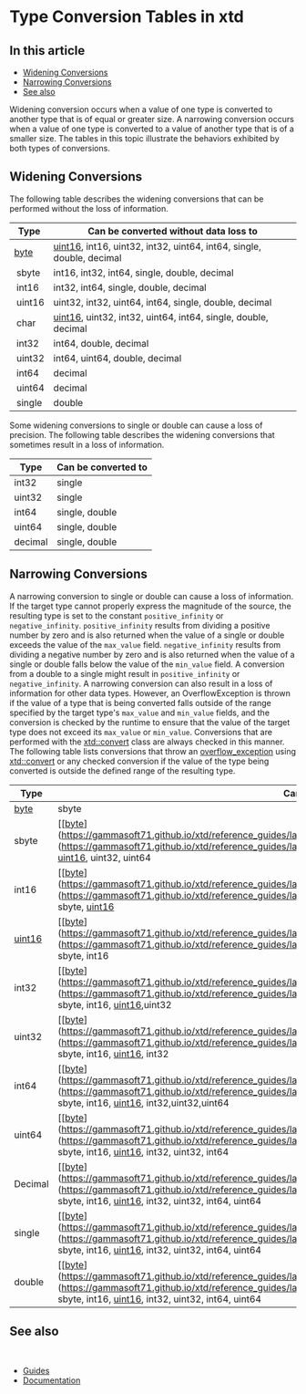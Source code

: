 # Type Conversion Tables in xtd

## In this article

* [Widening Conversions](#widening-conversions)
* [Narrowing Conversions](#narrowing-conversions)
* [See also](#see-also)

Widening conversion occurs when a value of one type is converted to another type that is of equal or greater size. A narrowing conversion occurs when a value of one type is converted to a value of another type that is of a smaller size. The tables in this topic illustrate the behaviors exhibited by both types of conversions.

## Widening Conversions

The following table describes the widening conversions that can be performed without the loss of information.

| Type   | Can be converted without data loss to                                |
| ------ | -------------------------------------------------------------------- |
| [byte](https://gammasoft71.github.io/xtd/reference_guides/latest/group__types.html#gaf8d0aa5786861bead085592c31c09849)   | [uint16](https://gammasoft71.github.io/xtd/reference_guides/latest/group__types.html#ga7f48d085fbe8abdb92329be2bc04a236), int16, uint32, int32, uint64, int64, single, double, decimal |
| sbyte  | int16, int32, int64, single, double, decimal                         |
| int16  | int32, int64, single, double, decimal                                |
| uint16 | uint32, int32, uint64, int64, single, double, decimal                |
| char   | [uint16](https://gammasoft71.github.io/xtd/reference_guides/latest/group__types.html#ga7f48d085fbe8abdb92329be2bc04a236), uint32, int32, uint64, int64, single, double, decimal        |
| int32  | int64, double, decimal                                               |
| uint32 | int64, uint64, double, decimal                                       |
| int64  | decimal                                                              |
| uint64 | decimal                                                              |
| single | double                                                               |

Some widening conversions to single or double can cause a loss of precision. The following table describes the widening conversions that sometimes result in a loss of information.

| Type    | Can be converted to |
| ------- | ------------------- |
| int32   | single              |
| uint32  | single              |
| int64   | single, double      |
| uint64  | single, double      |
| decimal | single, double      |

## Narrowing Conversions

A narrowing conversion to single or double can cause a loss of information. If the target type cannot properly express the magnitude of the source, the resulting type is set to the constant `positive_infinity` or `negative_infinity`. `positive_infinity` results from dividing a positive number by zero and is also returned when the value of a single or double exceeds the value of the `max_value` field. `negative_infinity` results from dividing a negative number by zero and is also returned when the value of a single or double falls below the value of the `min_value` field. A conversion from a double to a single might result in `positive_infinity` or `negative_infinity`.
A narrowing conversion can also result in a loss of information for other data types. However, an OverflowException is thrown if the value of a type that is being converted falls outside of the range specified by the target type's `max_value` and `min_value` fields, and the conversion is checked by the runtime to ensure that the value of the target type does not exceed its `max_value` or `min_value`. Conversions that are performed with the [xtd::convert](https://gammasoft71.github.io/xtd/reference_guides/latest/classxtd_1_1convert.html) class are always checked in this manner.
The following table lists conversions that throw an [overflow_exception](https://gammasoft71.github.io/xtd/reference_guides/latest/classxtd_1_1overflow__exception.html) using [xtd::convert](https://gammasoft71.github.io/xtd/reference_guides/latest/classxtd_1_1convert.html) or any checked conversion if the value of the type being converted is outside the defined range of the resulting type.

| Type    | Can be converted to                                      |
| ------- | -------------------------------------------------------- |
| [byte](https://gammasoft71.github.io/xtd/reference_guides/latest/group__types.html#gaf8d0aa5786861bead085592c31c09849)  | sbyte                                                    |
| sbyte   | [[[byte](https://gammasoft71.github.io/xtd/reference_guides/latest/group__types.html#gaf8d0aa5786861bead085592c31c09849)](https://gammasoft71.github.io/xtd/reference_guides/latest/group__types.html#gaf8d0aa5786861bead085592c31c09849)](https://gammasoft71.github.io/xtd/reference_guides/latest/group__types.html#gaf8d0aa5786861bead085592c31c09849), [uint16](https://gammasoft71.github.io/xtd/reference_guides/latest/group__types.html#ga7f48d085fbe8abdb92329be2bc04a236), uint32, uint64                             |
| int16   | [[[byte](https://gammasoft71.github.io/xtd/reference_guides/latest/group__types.html#gaf8d0aa5786861bead085592c31c09849)](https://gammasoft71.github.io/xtd/reference_guides/latest/group__types.html#gaf8d0aa5786861bead085592c31c09849)](https://gammasoft71.github.io/xtd/reference_guides/latest/group__types.html#gaf8d0aa5786861bead085592c31c09849), sbyte, [uint16](https://gammasoft71.github.io/xtd/reference_guides/latest/group__types.html#ga7f48d085fbe8abdb92329be2bc04a236)                                      |
| [uint16](https://gammasoft71.github.io/xtd/reference_guides/latest/group__types.html#ga7f48d085fbe8abdb92329be2bc04a236)  | [[[byte](https://gammasoft71.github.io/xtd/reference_guides/latest/group__types.html#gaf8d0aa5786861bead085592c31c09849)](https://gammasoft71.github.io/xtd/reference_guides/latest/group__types.html#gaf8d0aa5786861bead085592c31c09849)](https://gammasoft71.github.io/xtd/reference_guides/latest/group__types.html#gaf8d0aa5786861bead085592c31c09849), sbyte, int16                                       |
| int32   | [[[byte](https://gammasoft71.github.io/xtd/reference_guides/latest/group__types.html#gaf8d0aa5786861bead085592c31c09849)](https://gammasoft71.github.io/xtd/reference_guides/latest/group__types.html#gaf8d0aa5786861bead085592c31c09849)](https://gammasoft71.github.io/xtd/reference_guides/latest/group__types.html#gaf8d0aa5786861bead085592c31c09849), sbyte, int16, [uint16](https://gammasoft71.github.io/xtd/reference_guides/latest/group__types.html#ga7f48d085fbe8abdb92329be2bc04a236),uint32                        |
| uint32  | [[[byte](https://gammasoft71.github.io/xtd/reference_guides/latest/group__types.html#gaf8d0aa5786861bead085592c31c09849)](https://gammasoft71.github.io/xtd/reference_guides/latest/group__types.html#gaf8d0aa5786861bead085592c31c09849)](https://gammasoft71.github.io/xtd/reference_guides/latest/group__types.html#gaf8d0aa5786861bead085592c31c09849), sbyte, int16, [uint16](https://gammasoft71.github.io/xtd/reference_guides/latest/group__types.html#ga7f48d085fbe8abdb92329be2bc04a236), int32                        |
| int64   | [[[byte](https://gammasoft71.github.io/xtd/reference_guides/latest/group__types.html#gaf8d0aa5786861bead085592c31c09849)](https://gammasoft71.github.io/xtd/reference_guides/latest/group__types.html#gaf8d0aa5786861bead085592c31c09849)](https://gammasoft71.github.io/xtd/reference_guides/latest/group__types.html#gaf8d0aa5786861bead085592c31c09849), sbyte, int16, [uint16](https://gammasoft71.github.io/xtd/reference_guides/latest/group__types.html#ga7f48d085fbe8abdb92329be2bc04a236), int32,uint32,uint64          |
| uint64  | [[[byte](https://gammasoft71.github.io/xtd/reference_guides/latest/group__types.html#gaf8d0aa5786861bead085592c31c09849)](https://gammasoft71.github.io/xtd/reference_guides/latest/group__types.html#gaf8d0aa5786861bead085592c31c09849)](https://gammasoft71.github.io/xtd/reference_guides/latest/group__types.html#gaf8d0aa5786861bead085592c31c09849), sbyte, int16, [uint16](https://gammasoft71.github.io/xtd/reference_guides/latest/group__types.html#ga7f48d085fbe8abdb92329be2bc04a236), int32, uint32, int64         |
| Decimal | [[[byte](https://gammasoft71.github.io/xtd/reference_guides/latest/group__types.html#gaf8d0aa5786861bead085592c31c09849)](https://gammasoft71.github.io/xtd/reference_guides/latest/group__types.html#gaf8d0aa5786861bead085592c31c09849)](https://gammasoft71.github.io/xtd/reference_guides/latest/group__types.html#gaf8d0aa5786861bead085592c31c09849), sbyte, int16, [uint16](https://gammasoft71.github.io/xtd/reference_guides/latest/group__types.html#ga7f48d085fbe8abdb92329be2bc04a236), int32, uint32, int64, uint64 |
| single  | [[[byte](https://gammasoft71.github.io/xtd/reference_guides/latest/group__types.html#gaf8d0aa5786861bead085592c31c09849)](https://gammasoft71.github.io/xtd/reference_guides/latest/group__types.html#gaf8d0aa5786861bead085592c31c09849)](https://gammasoft71.github.io/xtd/reference_guides/latest/group__types.html#gaf8d0aa5786861bead085592c31c09849), sbyte, int16, [uint16](https://gammasoft71.github.io/xtd/reference_guides/latest/group__types.html#ga7f48d085fbe8abdb92329be2bc04a236), int32, uint32, int64, uint64 |
| double  | [[[byte](https://gammasoft71.github.io/xtd/reference_guides/latest/group__types.html#gaf8d0aa5786861bead085592c31c09849)](https://gammasoft71.github.io/xtd/reference_guides/latest/group__types.html#gaf8d0aa5786861bead085592c31c09849)](https://gammasoft71.github.io/xtd/reference_guides/latest/group__types.html#gaf8d0aa5786861bead085592c31c09849), sbyte, int16, [uint16](https://gammasoft71.github.io/xtd/reference_guides/latest/group__types.html#ga7f48d085fbe8abdb92329be2bc04a236), int32, uint32, int64, uint64 |

## See also
​
* [Guides](/docs/documentation/Guides)
* [Documentation](/docs/documentation)

[//]: # (https://learn.microsoft.com/en-us/dotnet/standard/base-types/conversion-tables)
